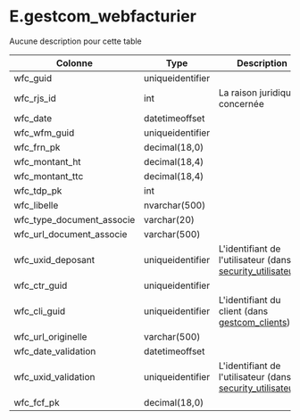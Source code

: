 # E.gestcom_webfacturier

Aucune description pour cette table

Colonne|Type|Description
---|---|---
wfc_guid|uniqueidentifier|
wfc_rjs_id|int|La raison juridique concernée 
wfc_date|datetimeoffset|
wfc_wfm_guid|uniqueidentifier|
wfc_frn_pk|decimal(18,0)|
wfc_montant_ht|decimal(18,4)|
wfc_montant_ttc|decimal(18,4)|
wfc_tdp_pk|int|
wfc_libelle|nvarchar(500)|
wfc_type_document_associe|varchar(20)|
wfc_url_document_associe|varchar(500)|
wfc_uxid_deposant|uniqueidentifier|L'identifiant de l'utilisateur (dans [security_utilisateurs](generated_security_utilisateurs.md)) 
wfc_ctr_guid|uniqueidentifier|
wfc_cli_guid|uniqueidentifier|L'identifiant du client (dans [gestcom_clients](generated_gestcom_clients.md)) 
wfc_url_originelle|varchar(500)|
wfc_date_validation|datetimeoffset|
wfc_uxid_validation|uniqueidentifier|L'identifiant de l'utilisateur (dans [security_utilisateurs](generated_security_utilisateurs.md)) 
wfc_fcf_pk|decimal(18,0)|
